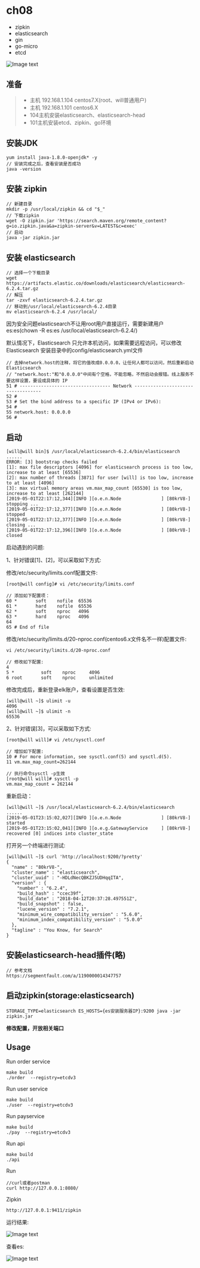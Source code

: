# ch08

- zipkin
- elasticsearch
- gin
- go-micro
- etcd


![Image text](https://github.com/1819997197/micro/blob/master/ch07/ch07.png)


## 准备
> * 主机 192.168.1.104 centos7.X(root、will普通用户)
> * 主机 192.168.1.101 centos6.X
> * 104主机安装elasticsearch、elasticsearch-head
> * 101主机安装etcd、zipkin、go环境

## 安装JDK
```
yum install java-1.8.0-openjdk* -y
// 安装完成之后，查看安装是否成功
java -version
```

## 安装 zipkin
```
// 新建目录
mkdir -p /usr/local/zipkin && cd "$_"
// 下载zipkin
wget -O zipkin.jar 'https://search.maven.org/remote_content?g=io.zipkin.java&a=zipkin-server&v=LATEST&c=exec'
// 启动
java -jar zipkin.jar
```

## 安装 elasticsearch
```
// 选择一个下载目录
wget https://artifacts.elastic.co/downloads/elasticsearch/elasticsearch-6.2.4.tar.gz
// 解压
tar -zxvf elasticsearch-6.2.4.tar.gz
// 移动到/usr/local/elasticsearch-6.2.4目录
mv elasticsearch-6.2.4 /usr/local/
```

因为安全问题elasticsearch不让用root用户直接运行，需要新建用户es:es(chown -R es:es /usr/local/elasticsearch-6.2.4/)

默认情况下，Elasticsearch 只允许本机访问，如果需要远程访问，可以修改 Elasticsearch 安装目录中的config/elasticsearch.yml文件
```
// 去掉network.host的注释，将它的值改成0.0.0.0，让任何人都可以访问，然后重新启动 Elasticsearch
// "network.host:"和"0.0.0.0"中间有个空格，不能忽略，不然启动会报错。线上服务不要这样设置，要设成具体的 IP
51 # ---------------------------------- Network -----------------------------------
52 #
53 # Set the bind address to a specific IP (IPv4 or IPv6):
54 #
55 network.host: 0.0.0.0
56 #
```

## 启动
```
[will@will bin]$ /usr/local/elasticsearch-6.2.4/bin/elasticsearch
......
ERROR: [3] bootstrap checks failed
[1]: max file descriptors [4096] for elasticsearch process is too low, increase to at least [65536]
[2]: max number of threads [3871] for user [will] is too low, increase to at least [4096]
[3]: max virtual memory areas vm.max_map_count [65530] is too low, increase to at least [262144]
[2019-05-01T22:17:12,344][INFO ][o.e.n.Node               ] [80krV8-] stopping ...
[2019-05-01T22:17:12,377][INFO ][o.e.n.Node               ] [80krV8-] stopped
[2019-05-01T22:17:12,377][INFO ][o.e.n.Node               ] [80krV8-] closing ...
[2019-05-01T22:17:12,396][INFO ][o.e.n.Node               ] [80krV8-] closed
```

启动遇到的问题:

1、针对错误[1]、[2]，可以采取如下方式:

修改/etc/security/limits.conf配置文件:
```
[root@will config]# vi /etc/security/limits.conf

// 添加如下配置项：
60 *       soft    nofile  65536
61 *       hard    nofile  65536
62 *       soft    nproc   4096
63 *       hard    nproc   4096
64
65 # End of file
```

修改/etc/security/limits.d/20-nproc.conf(centos6.x文件名不一样)配置文件:
```
vi /etc/security/limits.d/20-nproc.conf

// 修改如下配置:
4
5 *          soft    nproc     4096
6 root       soft    nproc     unlimited
```

修改完成后，重新登录elk账户，查看设置是否生效:
```
[will@will ~]$ ulimit -u
4096
[will@will ~]$ ulimit -n
65536
```

2、针对错误[3]，可以采取如下方式:
```
[root@will will]# vi /etc/sysctl.conf

// 增加如下配置:
10 # For more information, see sysctl.conf(5) and sysctl.d(5).
11 vm.max_map_count=262144

// 执行命令sysctl -p生效
[root@will will]# sysctl -p
vm.max_map_count = 262144
```

重新启动：
```
[will@will ~]$ /usr/local/elasticsearch-6.2.4/bin/elasticsearch
......
[2019-05-01T23:15:02,027][INFO ][o.e.n.Node               ] [80krV8-] started
[2019-05-01T23:15:02,041][INFO ][o.e.g.GatewayService     ] [80krV8-] recovered [0] indices into cluster_state
```

打开另一个终端进行测试:
```
[will@will ~]$ curl 'http://localhost:9200/?pretty'
{
  "name" : "80krV8-",
  "cluster_name" : "elasticsearch",
  "cluster_uuid" : "-HDLdNecQBKZJ5UDHqqITA",
  "version" : {
    "number" : "6.2.4",
    "build_hash" : "ccec39f",
    "build_date" : "2018-04-12T20:37:28.497551Z",
    "build_snapshot" : false,
    "lucene_version" : "7.2.1",
    "minimum_wire_compatibility_version" : "5.6.0",
    "minimum_index_compatibility_version" : "5.0.0"
  },
  "tagline" : "You Know, for Search"
}
```

## 安装elasticsearch-head插件(略)
```
// 参考文档
https://segmentfault.com/a/1190000014347757
```

## 启动zipkin(storage:elasticsearch)
```
STORAGE_TYPE=elasticsearch ES_HOSTS={es安装服务器IP}:9200 java -jar zipkin.jar
```

**修改配置，开放相关端口**



## Usage

Run order service
```
make build
./order  --registry=etcdv3
```

Run user service
```
make build
./user  --registry=etcdv3
```

Run payservice
```
make build
./pay  --registry=etcdv3
```

Run api
```
make build
./api
```

Run
```
//curl或者postman
curl http://127.0.0.1:8080/
```

Zipkin
```
http://127.0.0.1:9411/zipkin
```

运行结果:


![Image text](https://github.com/1819997197/micro/blob/master/ch08/zipkin.png)


查看es:


![Image text](https://github.com/1819997197/micro/blob/master/ch08/zipkin-es.png)


